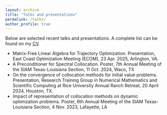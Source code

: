```yaml
---
layout: archive
title: "Talks and presentations"
permalink: /talks/
author_profile: true
---
```


Below are selected recent talks and presentations. A complete list can be found on my [CV](../files/jcv.pdf).

* Matrix-Free Linear Algebra for Trajectory Optimization. Presentation, East Coast Optimization Meeting (ECOM), 23 Apr. 2025, Arlington, VA.
* A Preconditioner for Spectral Collocation. Poster, 7th Annual Meeting of the SIAM Texas-Louisiana Section, 11 Oct. 2024, Waco, TX
* On the convergence of collocation methods for initial value problems. Presentation, Research Training Group in Numerical Mathematics and Scientific Computing at Rice University Annual Ranch Retreat, 20 April 2024, Houston, TX.
* Impact of representation of collocation methods on dynamic optimization problems. Poster, 6th Annual Meeting of the SIAM Texas-Louisiana Section, 4 Nov. 2023, Lafayette, LA
